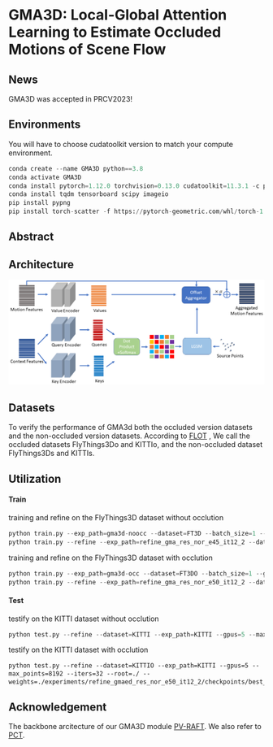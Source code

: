# GMA3D: Local-Global Attention Learning to Estimate Occluded Motions of Scene Flow

## News
GMA3D was accepted in PRCV2023!
## Environments

You will have to choose cudatoolkit version to match your compute environment. 

```python
conda create --name GMA3D python==3.8
conda activate GMA3D
conda install pytorch=1.12.0 torchvision=0.13.0 cudatoolkit=11.3.1 -c pytorch -c conda-forge
conda install tqdm tensorboard scipy imageio
pip install pypng
pip install torch-scatter -f https://pytorch-geometric.com/whl/torch-1.12.0+cu113.html
```

## Abstract


## Architecture

<img src="./gma3d.png">

## Datasets

To verify the performance of GMA3d  both the occluded version datasets and the non-occluded version datasets.  According to [FLOT](https://github.com/valeoai/FLOT) ,  We call the occluded datasets FlyThings3Do and KITTIo, and the non-occluded dataset FlyThings3Ds and KITTIs.


## Utilization

#### Train

training and refine on the FlyThings3D dataset without occlution 

```python
python train.py --exp_path=gma3d-noocc --dataset=FT3D --batch_size=1 --gpus=7 --num_epochs=45 --max_points=8192 --iters=12  --root=./
python train.py --refine --exp_path=refine_gma_res_nor_e45_it12_2 --dataset=FT3D --batch_size=1 --gpus=4 --num_epochs=10 --max_points=8192 --iters=32 --root=./ --weights=./experiments/gma3d_res_nor_e50_it12_2/checkpoints/best_checkpoint.params

```

training and refine on the FlyThings3D dataset with occlution

```python
python train.py --exp_path=gma3d-occ --dataset=FT3DO --batch_size=1 --gpus=7 --num_epochs=45 --max_points=8192 --iters=12  --root=./
python train.py --refine --exp_path=refine_gma_res_nor_e50_it12_2 --dataset=FT3DO --batch_size=1 --gpus=4 --num_epochs=10 --max_points=8192 --iters=32 --root=./ --weights=./experiments/gmaed_res_nor_e50_it12_2/checkpoints/best_checkpoint.params
```

#### Test

testify on the KITTI dataset without occlution

```python
python test.py --refine --dataset=KITTI --exp_path=KITTI --gpus=5 --max_points=8192 --iters=32 --root=./ --weights=./experiments/refine_gmaed_res_nor_e50_it12_2/checkpoints/best_checkpoint.params 
```

testify on the KITTI dataset with occlution

```
python test.py --refine --dataset=KITTIO --exp_path=KITTI --gpus=5 --max_points=8192 --iters=32 --root=./ --weights=./experiments/refine_gmaed_res_nor_e50_it12_2/checkpoints/best_checkpoint.params 
```



## Acknowledgement

The backbone arcitecture of our GMA3D module [PV-RAFT](https://github.com/weiyithu/PV-RAFT). We also refer to [PCT](https://github.com/MenghaoGuo/PCT). 

